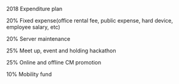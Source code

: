 2018 Expenditure plan

20% Fixed expense(office rental fee, public expense, hard device, employee salary, etc)

20% Server maintenance

25% Meet up, event and holding hackathon

25% Online and offline CM promotion

10% Mobility fund
